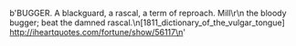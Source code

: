 b'BUGGER. A blackguard, a rascal, a term of reproach. Mill\r\n  the bloody bugger; beat the damned rascal.\n[1811_dictionary_of_the_vulgar_tongue] http://iheartquotes.com/fortune/show/56117\n'